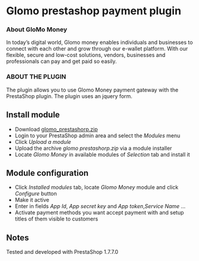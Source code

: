 # Glomo prestashop payment plugin

### About GloMo Money

In today’s digital world, Glomo money enables individuals and businesses to connect with each other and grow through our e-wallet platform. With our flexible, secure and low-cost solutions, vendors, businesses and professionals can pay and get paid so easily.

 ### ABOUT THE PLUGIN

The plugin allows you to use Glomo Money payment gateway with the PrestaShop plugin. The plugin uses an jquery form.

## Install module

  * Download [glomo_prestashorp.zip](https://github.com/glomoapp/glomo_prestashop_payment_plugin/blob/master/glomo_prestashorp.zip)
  * Login to your PrestaShop admin area and select the _Modules_ menu
  * Click _Upload a module_
  * Upload the archive _glomo prestashorp.zip_ via a module installer
  * Locate  _Glomo Money_  in available modules of _Selection_ tab and install it

## Module configuration

  * Click _Installed modules_ tab, locate _Glomo Money_ module and click _Configure_ button
  * Make it active
  * Enter in fields _App Id_, _App secret key_  and _App token_,_Service Name_ ... 
  * Activate payment methods you want accept payment with and setup titles of them visible to customers
  
## Notes

Tested and developed with PrestaShop 1.7.7.0
